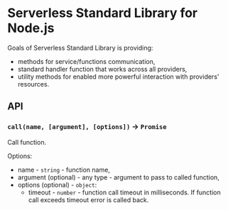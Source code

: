 # Serverless Standard Library for Node.js

Goals of Serverless Standard Library is providing:

- methods for service/functions communication,
- standard handler function that works across all providers,
- utility methods for enabled more powerful interaction with providers' resources.

## API

### `call(name, [argument], [options])` -> `Promise`

Call function.

Options:

- name - `string` - function name,
- argument (optional) - any type - argument to pass to called function,
- options (optional) - `object`:
  - timeout - `number` - function call timeout in milliseconds. If function call exceeds timeout error is called back.
